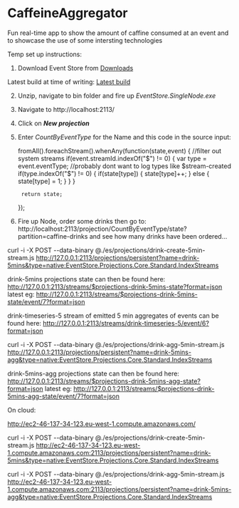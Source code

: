 CaffeineAggregator
==================

Fun real-time app to show the amount of caffine consumed at an event and to showcase the use of some intersting technologies

Temp set up instructions:

1) Download Event Store from [Downloads](https://github.com/EventStore/EventStore/downloads)

Latest build at time of writing: [Latest build](https://github.com/downloads/EventStore/EventStore/eventstore..9.2.win.debug.x86.zip)

2) Unzip, navigate to bin folder and fire up _EventStore.SingleNode.exe_

3) Navigate to http://localhost:2113/

4) Click on ***New projection***

5) Enter _CountByEventType_ for the Name and this code in the source input:

    fromAll().foreachStream().whenAny(function(state,event) {
	    //filter out system streams
	    if(event.streamId.indexOf("$") != 0)
	    {
	    	var type = event.eventType;
		    //probably dont want to log types like $stream-created
		    if(type.indexOf("$") != 0)
		    {
			    if(state[type])
			    {
			    	state[type]++;
			    } else {
			    	state[type] = 1;
			    }
		    }
	    }

	    return state;
    });


6) Fire up Node, order some drinks then go to: http://localhost:2113/projection/CountByEventType/state?partition=caffine-drinks and see how many drinks have been ordered...


curl -i -X POST --data-binary @./es/projections/drink-create-5min-stream.js http://127.0.0.1:2113/projections/persistent?name=drink-5mins&type=native:EventStore.Projections.Core.Standard.IndexStreams

drink-5mins projections state can then be found here:
http://127.0.0.1:2113/streams/$projections-drink-5mins-state?format=json
latest eg: http://127.0.0.1:2113/streams/$projections-drink-5mins-state/event/7?format=json

drink-timeseries-5 stream of emitted 5 min aggregates of events can be found here:
http://127.0.0.1:2113/streams/drink-timeseries-5/event/6?format=json

curl -i -X POST --data-binary @./es/projections/drink-agg-5min-stream.js http://127.0.0.1:2113/projections/persistent?name=drink-5mins-agg&type=native:EventStore.Projections.Core.Standard.IndexStreams

drink-5mins-agg projections state can then be found here:
http://127.0.0.1:2113/streams/$projections-drink-5mins-agg-state?format=json
latest eg: http://127.0.0.1:2113/streams/$projections-drink-5mins-agg-state/event/7?format=json

On cloud:

http://ec2-46-137-34-123.eu-west-1.compute.amazonaws.com/

curl -i -X POST --data-binary @./es/projections/drink-create-5min-stream.js http://ec2-46-137-34-123.eu-west-1.compute.amazonaws.com:2113/projections/persistent?name=drink-5mins&type=native:EventStore.Projections.Core.Standard.IndexStreams

curl -i -X POST --data-binary @./es/projections/drink-agg-5min-stream.js http://ec2-46-137-34-123.eu-west-1.compute.amazonaws.com:2113/projections/persistent?name=drink-5mins-agg&type=native:EventStore.Projections.Core.Standard.IndexStreams
